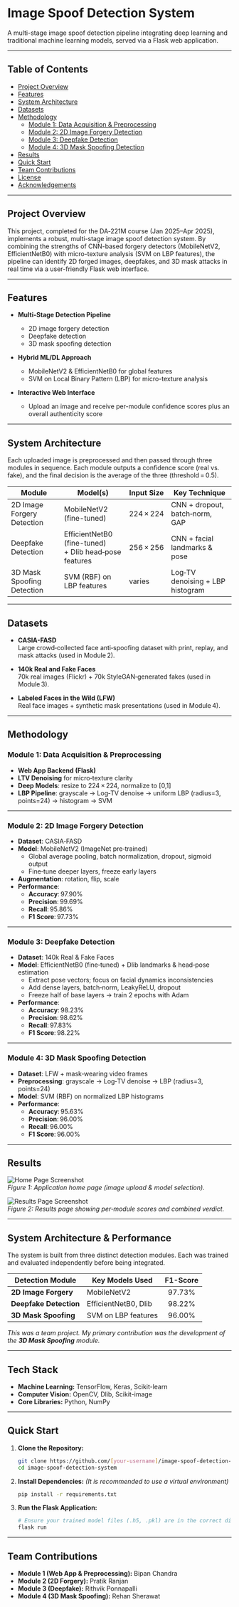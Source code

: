 # Image Spoof Detection System

A multi-stage image spoof detection pipeline integrating deep learning and traditional machine learning models, served via a Flask web application.

---

## Table of Contents

- [Project Overview](#project-overview)  
- [Features](#features)  
- [System Architecture](#system-architecture)  
- [Datasets](#datasets)  
- [Methodology](#methodology)  
  - [Module 1: Data Acquisition & Preprocessing](#module-1-data-acquisition--preprocessing)  
  - [Module 2: 2D Image Forgery Detection](#module-2-2d-image-forgery-detection)  
  - [Module 3: Deepfake Detection](#module-3-deepfake-detection)  
  - [Module 4: 3D Mask Spoofing Detection](#module-4-3d-mask-spoofing-detection)  
- [Results](#results)  
- [Quick Start](#quick-start)  
- [Team Contributions](#team-contributions)  
- [License](#license)  
- [Acknowledgements](#acknowledgements)  

---

## Project Overview

This project, completed for the DA‑221M course (Jan 2025–Apr 2025), implements a robust, multi-stage image spoof detection system. By combining the strengths of CNN-based forgery detectors (MobileNetV2, EfficientNetB0) with micro-texture analysis (SVM on LBP features), the pipeline can identify 2D forged images, deepfakes, and 3D mask attacks in real time via a user-friendly Flask web interface.

---

## Features

- **Multi-Stage Detection Pipeline**  
  - 2D image forgery detection  
  - Deepfake detection  
  - 3D mask spoofing detection  

- **Hybrid ML/DL Approach**  
  - MobileNetV2 & EfficientNetB0 for global features  
  - SVM on Local Binary Pattern (LBP) for micro-texture analysis  

- **Interactive Web Interface**  
  - Upload an image and receive per-module confidence scores plus an overall authenticity score  

---

## System Architecture

Each uploaded image is preprocessed and then passed through three modules in sequence. Each module outputs a confidence score (real vs. fake), and the final decision is the average of the three (threshold = 0.5).

| Module                        | Model(s)                       | Input Size | Key Technique                      |
|-------------------------------|--------------------------------|------------|------------------------------------|
| 2D Image Forgery Detection    | MobileNetV2 (fine-tuned)       | 224 × 224  | CNN + dropout, batch‑norm, GAP     |
| Deepfake Detection            | EfficientNetB0 (fine-tuned)<br>+ Dlib head‑pose features | 256 × 256  | CNN + facial landmarks & pose      |
| 3D Mask Spoofing Detection    | SVM (RBF) on LBP features      | varies     | Log‑TV denoising + LBP histogram   |

---

## Datasets

- **CASIA-FASD**  
  Large crowd‑collected face anti‑spoofing dataset with print, replay, and mask attacks (used in Module 2).

- **140k Real and Fake Faces**  
  70k real images (Flickr) + 70k StyleGAN‑generated fakes (used in Module 3).

- **Labeled Faces in the Wild (LFW)**  
  Real face images + synthetic mask presentations (used in Module 4).

---

## Methodology

### Module 1: Data Acquisition & Preprocessing

- **Web App Backend (Flask)**  
- **LTV Denoising** for micro‑texture clarity  
- **Deep Models**: resize to 224 × 224, normalize to [0,1]  
- **LBP Pipeline**: grayscale → Log‑TV denoise → uniform LBP (radius=3, points=24) → histogram → SVM

---

### Module 2: 2D Image Forgery Detection

- **Dataset**: CASIA‑FASD  
- **Model**: MobileNetV2 (ImageNet pre‑trained)  
  - Global average pooling, batch normalization, dropout, sigmoid output  
  - Fine‑tune deeper layers, freeze early layers  
- **Augmentation**: rotation, flip, scale  
- **Performance**:  
  - **Accuracy**: 97.90%  
  - **Precision**: 99.69%  
  - **Recall**: 95.86%  
  - **F1 Score**: 97.73%  

---

### Module 3: Deepfake Detection

- **Dataset**: 140k Real & Fake Faces  
- **Model**: EfficientNetB0 (fine‑tuned) + Dlib landmarks & head‑pose estimation  
  - Extract pose vectors; focus on facial dynamics inconsistencies  
  - Add dense layers, batch‑norm, LeakyReLU, dropout  
  - Freeze half of base layers → train 2 epochs with Adam  
- **Performance**:  
  - **Accuracy**: 98.23%  
  - **Precision**: 98.62%  
  - **Recall**: 97.83%  
  - **F1 Score**: 98.22%  

---

### Module 4: 3D Mask Spoofing Detection

- **Dataset**: LFW + mask‑wearing video frames  
- **Preprocessing**: grayscale → Log‑TV denoise → LBP (radius=3, points=24)  
- **Model**: SVM (RBF) on normalized LBP histograms  
- **Performance**:  
  - **Accuracy**: 95.63%  
  - **Precision**: 96.00%  
  - **Recall**: 96.00%  
  - **F1 Score**: 96.00%  

---

## Results

![Home Page Screenshot](homepage.png)  
*Figure 1: Application home page (image upload & model selection).*

![Results Page Screenshot](results.png)  
*Figure 2: Results page showing per‑module scores and combined verdict.*

---

## System Architecture & Performance
The system is built from three distinct detection modules. Each was trained and evaluated independently before being integrated.

| Detection Module       | Key Models Used        | F1-Score |
| ---------------------- | ---------------------- | :------: |
| **2D Image Forgery**   | MobileNetV2            | 97.73%   |
| **Deepfake Detection** | EfficientNetB0, Dlib   | 98.22%   |
| **3D Mask Spoofing**   | SVM on LBP features    | 96.00%   |

*This was a team project. My primary contribution was the development of the **3D Mask Spoofing** module.*

---

## Tech Stack
-   **Machine Learning:** TensorFlow, Keras, Scikit-learn
-   **Computer Vision:** OpenCV, Dlib, Scikit-image
-   **Core Libraries:** Python, NumPy

---

## Quick Start

1.  **Clone the Repository:**
    ```bash
    git clone https://github.com/[your-username]/image-spoof-detection-system.git
    cd image-spoof-detection-system
    ```

2.  **Install Dependencies:**
    *(It is recommended to use a virtual environment)*
    ```bash
    pip install -r requirements.txt
    ```

3.  **Run the Flask Application:**
    ```bash
    # Ensure your trained model files (.h5, .pkl) are in the correct directory
    flask run
    ```
---

## Team Contributions
-   **Module 1 (Web App & Preprocessing):** Bipan Chandra
-   **Module 2 (2D Forgery):** Pratik Ranjan
-   **Module 3 (Deepfake):** Rithvik Ponnapalli
-   **Module 4 (3D Mask Spoofing):** Rehan Sherawat

